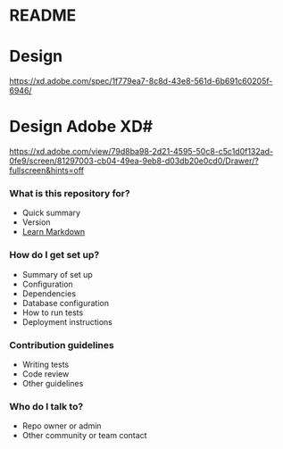 # README #
# Design #
https://xd.adobe.com/spec/1f779ea7-8c8d-43e8-561d-6b691c60205f-6946/
# Design Adobe XD#
https://xd.adobe.com/view/79d8ba98-2d21-4595-50c8-c5c1d0f132ad-0fe9/screen/81297003-cb04-49ea-9eb8-d03db20e0cd0/Drawer/?fullscreen&hints=off


### What is this repository for? ###

* Quick summary
* Version
* [Learn Markdown](https://bitbucket.org/tutorials/markdowndemo)

### How do I get set up? ###

* Summary of set up
* Configuration
* Dependencies
* Database configuration
* How to run tests
* Deployment instructions

### Contribution guidelines ###

* Writing tests
* Code review
* Other guidelines

### Who do I talk to? ###

* Repo owner or admin
* Other community or team contact